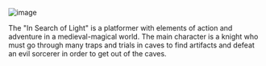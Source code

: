![image](https://user-images.githubusercontent.com/59151352/232593007-e9d48571-59ff-4dfd-ac85-d429431640c1.png)

The "In Search of Light" is a platformer with elements of action and adventure in a medieval-magical world. The main character is a knight who must go through many traps and trials in caves to find artifacts and defeat an evil sorcerer in order to get out of the caves.
